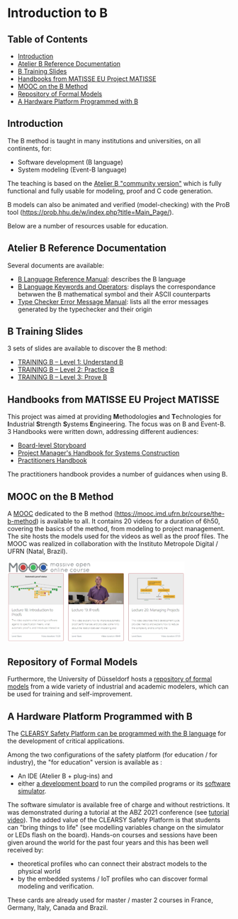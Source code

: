 # Introduction to B

## Table of Contents

- [Introduction](#introduction)
- [Atelier B Reference Documentation](#atelier-b-reference-documentation)
- [B Training Slides](#b-training-slides)
- [Handbooks from MATISSE EU Project MATISSE](#handbooks-from-mATISSE-eu-project-matisse)
- [MOOC on the B Method](#mooc-on-the-b-method)
- [Repository of Formal Models](#repository-of-formal-models)
- [A Hardware Platform Programmed with B](#a-hardware-platform-programmed-with-b)

## Introduction

The B method is taught in many institutions and universities, on all continents, for:

- Software development (B language)
- System modeling (Event-B language)

The teaching is based on the [Atelier B "community version"](https://www.atelierb.eu/en/atelier-b-support-maintenance/download-atelier-b/) which is fully functional and fully usable for modeling, proof and C code generation.

B models can also be animated and verified (model-checking) with the ProB tool (https://prob.hhu.de/w/index.php?title=Main_Page/).

Below are a number of resources usable for education.

## Atelier B Reference Documentation

Several documents are available:

- [B Language Reference Manual](pdfs/manrefb.pdf): describes the B language
- [B Language Keywords and Operators](pdfs/symboles.pdf): displays the correspondance betwwen the B mathematical symbol and their ASCII counterparts
- [Type Checker Error Message Manual](pdfs/MessagesTC.pdf): lists all the error messages generated by the typechecker and their origin

## B Training Slides

3 sets of slides are available to discover the B method:

- [TRAINING B – Level 1: Understand B](pdfs/CLEARSY-Training-B-level-1.pdf)
- [TRAINING B – Level 2: Practice B](pdfs/CLEARSY-Training-B-level-2.pdf)
- [TRAINING B – Level 3: Prove B](pdfs/CLEARSY-Training-B-level-3.pdf)

## Handbooks from MATISSE EU Project MATISSE

This project was aimed at providing **M**ethodologies **a**nd **T**echnologies for **I**ndustrial **S**trength **S**ystems **E**ngineering. The focus was on B and Event-B. 3 Handbooks were written down, addressing different audiences:

- [Board-level Storyboard](pdfs/MATISSE-Boardlevel-handbook-13.pdf)
- [Project Manager's Handbook for Systems Construction](pdfs/MATISSE-ProjManagers-HandBook.pdf)
- [Practitioners Handbook](pdfs/MATISSE-Practitioners-Handbook.pdf)

The practitioners handbook provides a number of guidances when using B. 

## MOOC on the B Method

A [MOOC](https://mooc.imd.ufrn.br/course/the-b-method) dedicated to the B method (https://mooc.imd.ufrn.br/course/the-b-method) is available to all. It contains 20 videos for a duration of 6h50, covering the basics of the method, from modeling to project management. The site hosts the models used for the videos as well as the proof files. The MOOC was realized in collaboration with the Instituto Metropole Digital / UFRN (Natal, Brazil).

<!---
![](images/mooc.jpg)
-->

<img src="images/mooc.jpg" width="400">

## Repository of Formal Models

Furthermore, the University of Düsseldorf hosts a [repository of formal models](https://github.com/hhu-stups/specifications/tree/master/prob-examples/B)  from a wide variety of industrial and academic modelers, which can be used for training and self-improvement.

## A Hardware Platform Programmed with B

The [CLEARSY Safety Platform can be programmed with the B language](https://github.com/CLEARSY/CSSP-Programming-Handbook) for the development of critical applications.

Among the two configurations of the safety platform (for education / for industry), the "for education" version is available as :

- An IDE (Atelier B + plug-ins) and
- either [a development board](https://www.clearsy.com/en/components/calculateur-clearsy-safety-plateform/) to run the compiled programs or its [software simulator](https://github.com/CLEARSY/tutorial-ABZ-2021).

The software simulator is available free of charge and without restrictions. It was demonstrated during a tutorial at the ABZ 2021 conference (see [tutorial video](https://www.youtube.com/watch?v=2IL_Wo2-0YM)).
The added value of the CLEARSY Safety Platform is that students can "bring things to life" (see modelling variables change on the simulator or LEDs flash on the board). Hands-on courses and sessions have been given around the world for the past four years and this has been well received by:

- theoretical profiles who can connect their abstract models to the physical world
- by the embedded systems / IoT profiles who can discover formal modeling and verification.

These cards are already used for master / master 2 courses in France, Germany, Italy, Canada and Brazil.